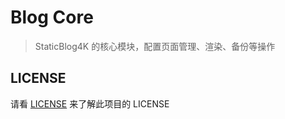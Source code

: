 # Blog Core

> StaticBlog4K 的核心模块，配置页面管理、渲染、备份等操作

## LICENSE

请看 [LICENSE](./LICENSE) 来了解此项目的 LICENSE
